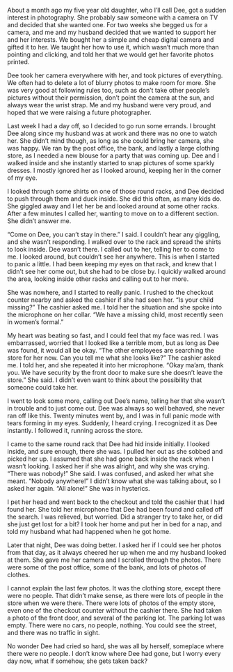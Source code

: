 About a month ago my five year old daughter, who I’ll call Dee, got a sudden interest in photography. She probably saw someone with a camera on TV and decided that she wanted one. For two weeks she begged us for a camera, and me and my husband decided that we wanted to support her and her interests. We bought her a simple and cheap digital camera and gifted it to her. We taught her how to use it, which wasn’t much more than pointing and clicking, and told her that we would get her favorite photos printed.

Dee took her camera everywhere with her, and took pictures of everything. We often had to delete a lot of blurry photos to make room for more. She was very good at following rules too, such as don’t take other people’s pictures without their permission, don’t point the camera at the sun, and always wear the wrist strap. Me and my husband were very proud, and hoped that we were raising a future photographer.  

Last week I had a day off, so I decided to go run some errands. I brought Dee along since my husband was at work and there was no one to watch her. She didn’t mind though, as long as she could bring her camera, she was happy. We ran by the post office, the bank, and lastly a large clothing store, as I needed a new blouse for a party that was coming up. Dee and I walked inside and she instantly started to snap pictures of some sparkly dresses. I mostly ignored her as I looked around, keeping her in the corner of my eye.  

I looked through some shirts on one of those round racks, and Dee decided to push through them and duck inside. She did this often, as many kids do. She giggled away and I let her be and looked around at some other racks. After a few minutes I called her, wanting to move on to a different section. She didn’t answer me.

“Come on Dee, you can’t stay in there.” I said. I couldn’t hear any giggling, and she wasn’t responding. I walked over to the rack and spread the shirts to look inside. Dee wasn’t there. I called out to her, telling her to come to me. I looked around, but couldn’t see her anywhere. This is when I started to panic a little. I had been keeping my eyes on that rack, and knew that I didn’t see her come out, but she had to be close by. I quickly walked around the area, looking inside other racks and calling out to her more.  

She was nowhere, and I started to really panic. I rushed to the checkout counter nearby and asked the cashier if she had seen her. “Is your child missing?” The cashier asked me. I told her the situation and she spoke into the microphone on her collar. “We have a missing child, most recently seen in women’s formal.”

My heart was beating so fast, and I could feel that my face was red. I was embarrassed, worried that I looked like a terrible mom, but as long as Dee was found, it would all be okay. “The other employees are searching the store for her now. Can you tell me what she looks like?” The cashier asked me. I told her, and she repeated it into her microphone. “Okay ma’am, thank you. We have security by the front door to make sure she doesn’t leave the store.” She said. I didn’t even want to think about the possibility that someone could take her.  

I went to look some more, calling out Dee’s name, telling her that she wasn’t in trouble and to just come out. Dee was always so well behaved, she never ran off like this. Twenty minutes went by, and I was in full panic mode with tears forming in my eyes. Suddenly, I heard crying. I recognized it as Dee instantly. I followed it, running across the store.  

I came to the same round rack that Dee had hid inside initially. I looked inside, and sure enough, there she was. I pulled her out as she sobbed and picked her up. I assumed that she had gone back inside the rack when I wasn’t looking. I asked her if she was alright, and why she was crying. “There was nobody!” She said. I was confused, and asked her what she meant. “Nobody anywhere!” I didn’t know what she was talking about, so I asked her again. “All alone!” She was in hysterics.

I pet her head and went back to the checkout and told the cashier that I had found her. She told her microphone that Dee had been found and called off the search. I was relieved, but worried. Did a stranger try to take her, or did she just get lost for a bit? I took her home and put her in bed for a nap, and told my husband what had happened when he got home.  

Later that night, Dee was doing better. I asked her if I could see her photos from that day, as it always cheered her up when me and my husband looked at them. She gave me her camera and I scrolled through the photos. There were some of the post office, some of the bank, and lots of photos of clothes.  

I cannot explain the last few photos. It was the clothing store, except there were no people. That didn’t make sense, as there were lots of people in the store when we were there. There were lots of photos of the empty store, even one of the checkout counter without the cashier there. She had taken a photo of the front door, and several of the parking lot. The parking lot was empty. There were no cars, no people, nothing. You could see the street, and there was no traffic in sight.  

No wonder Dee had cried so hard, she was all by herself, someplace where there were no people. I don’t know where Dee had gone, but I worry every day now, what if somehow, she gets taken back?